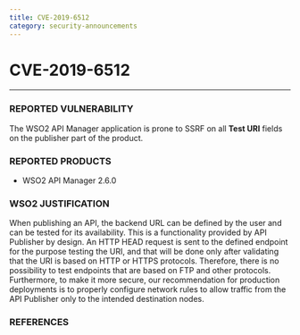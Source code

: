 ```yaml
---
title: CVE-2019-6512
category: security-announcements
---
```


# CVE-2019-6512
---

### REPORTED VULNERABILITY
The WSO2 API Manager application is prone to SSRF on all **Test URI** fields on the publisher part of the product.


### REPORTED PRODUCTS
* WSO2 API Manager 2.6.0


### WSO2 JUSTIFICATION
When publishing an API, the backend URL can be defined by the user and can be tested for its availability. This is a functionality provided by API Publisher by design. An HTTP HEAD request is sent to the defined endpoint for the purpose testing the URI, and that will be done only after validating that the URI is based on HTTP or HTTPS protocols. Therefore, there is no possibility to test endpoints that are based on FTP and other protocols. Furthermore, to make it more secure, our recommendation for production deployments is to properly configure network rules to allow traffic from the API Publisher only to the intended destination nodes.


### REFERENCES
[^1]: [https://cve.mitre.org/cgi-bin/cvename.cgi?name=CVE-2019-6512](https://cve.mitre.org/cgi-bin/cvename.cgi?name=CVE-2019-6512)
[^2]: [https://www.excellium-services.com/cert-xlm-advisory/cve-2019-6512/](https://www.excellium-services.com/cert-xlm-advisory/cve-2019-6512/)
